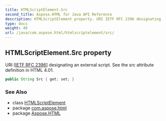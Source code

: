 ```yaml
---
title: HTMLScriptElement.Src
second_title: Aspose.HTML for Java API Reference
description: HTMLScriptElement property. URI IETF RFC 2396 designating an external script. See the src attribute definition in HTML 4.01
type: docs
weight: 40
url: /java/com.aspose.html/htmlscriptelement/src/
---
```

## HTMLScriptElement.Src property

URI [[IETF RFC 2396](http://www.ietf.org/rfc/rfc2396.txt)] designating an external script. See the src attribute definition in HTML 4.01.

```java
public String Src { get; set; }
```

### See Also

* class [HTMLScriptElement](../)
* package [com.aspose.html](../../../com.aspose.html/)
* package [Aspose.HTML](../../../)
